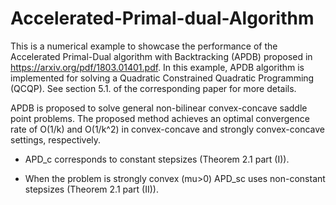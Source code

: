 # Accelerated-Primal-dual-Algorithm

This is a numerical example to showcase the performance of the Accelerated Primal-Dual algorithm with Backtracking (APDB) proposed in https://arxiv.org/pdf/1803.01401.pdf. In this example, APDB algorithm is implemented for solving a Quadratic Constrained Quadratic Programming (QCQP). See section 5.1. of the corresponding paper for more details. 

APDB is proposed to solve general non-bilinear convex-concave saddle point problems. The proposed method achieves an optimal convergence rate of O(1/k) and O(1/k^2) in convex-concave and strongly convex-concave settings, respectively.


- APD_c corresponds to constant stepsizes (Theorem 2.1 part (I)).

- When the problem is strongly convex (mu>0) APD_sc uses non-constant stepsizes (Theorem 2.1 part (II)). 
